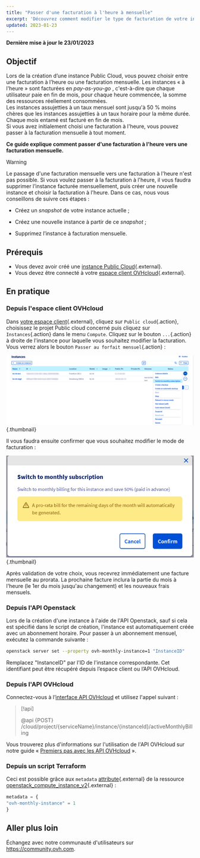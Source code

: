 ```yaml
---
title: "Passer d'une facturation à l'heure à mensuelle"
excerpt: 'Découvrez comment modifier le type de facturation de votre instance Public Cloud'
updated: 2023-01-23
---
```


**Dernière mise à jour le 23/01/2023**

## Objectif

Lors de la création d’une instance Public Cloud, vous pouvez choisir entre une facturation à l’heure ou une facturation mensuelle. Les instances « à l'heure » sont facturées en *pay-as-you-go* , c'est-à-dire que chaque utilisateur paie en fin de mois, pour chaque heure commencée, la somme des ressources réellement consommées.
<br>Les instances assujetties à un taux mensuel sont jusqu'à 50 % moins chères que les instances assujetties à un taux horaire pour la même durée. Chaque mois entamé est facturé en fin de mois.
<br>Si vous avez initialement choisi une facturation à l'heure, vous pouvez passer à la facturation mensuelle à tout moment.

**Ce guide explique comment passer d'une facturation à l'heure vers une facturation mensuelle.**

> [!warning]
>
> Le passage d'une facturation mensuelle vers une facturation à l'heure n'est pas possible. Si vous voulez passer à la facturation à l'heure, il vous faudra supprimer l’instance facturée mensuellement, puis créer une nouvelle instance et choisir la facturation à l'heure. Dans ce cas, nous vous conseillons de suivre ces étapes :
>
>- Créez un <i>snapshot </i>de votre instance actuelle ;
>
>- Créez une nouvelle instance à partir de ce <i>snapshot </i>;
>
>- Supprimez l’instance à facturation mensuelle.
>

## Prérequis

- Vous devez avoir créé une [instance Public Cloud](https://www.ovh.com/ca/fr/public-cloud/){.external}.
- Vous devez être connecté à votre [espace client OVHcloud](https://ca.ovh.com/auth/?action=gotomanager&from=https://www.ovh.com/ca/fr/&ovhSubsidiary=qc){.external}.

## En pratique

### Depuis l'espace client OVHcloud

Dans [votre espace client](https://ca.ovh.com/auth/?action=alleraugestionnaire){.external}, cliquez sur `Public cloud`{.action}, choisissez le projet Public cloud concerné puis cliquez sur `Instances`{.action} dans le menu `Compute`. Cliquez sur le bouton `...`{.action} à droite de l'instance pour laquelle vous souhaitez modifier la facturation. Vous verrez alors le bouton `Passer au forfait mensuel`{.action} :

![Modifier le mode de calcul des factures](images/switch_to_monthly_updated.png){.thumbnail}

Il vous faudra ensuite confirmer que vous souhaitez modifier le mode de facturation :

![Confirmer la modification du mode de calcul des factures](images/confirm_to_monthly_updated.png){.thumbnail}

Après validation de votre choix, vous recevrez immédiatement une facture mensuelle au prorata. La prochaine facture inclura la partie du mois à l'heure (le 1er du mois jusqu'au changement) et les nouveaux frais mensuels.

### Depuis l'API Openstack

Lors de la création d'une instance à l'aide de l'API Openstack, sauf si cela est spécifié dans le script de création, l'instance est automatiquement créée avec un abonnement horaire. Pour passer à un abonnement mensuel, exécutez la commande suivante :

```bash
openstack server set --property ovh-monthly-instance=1 "InstanceID"
```

Remplacez "InstanceID" par l'ID de l'instance correspondante. Cet identifiant peut être récupéré depuis l’espace client ou l’API OVHcloud.

### Depuis l'API OVHcloud

Connectez-vous à l’[interface API OVHcloud](https://ca.api.ovh.com/) et utilisez l'appel suivant :

> [!api]
>
> @api {POST} /cloud/project/{serviceName}/instance/{instanceId}/activeMonthlyBilling
>

Vous trouverez plus d'informations sur l'utilisation de l'API OVHcloud sur notre guide « [Premiers pas avec les API OVHcloud](/pages/manage_and_operate/api/first-steps) ».

### Depuis un script Terraform

Ceci est possible grâce aux `metadata` [attribute](https://registry.terraform.io/providers/terraform-provider-openstack/openstack/latest/docs/resources/compute_instance_v2#metadata){.external} de la ressource [openstack_compute_instance_v2](https://registry.terraform.io/providers/terraform-provider-openstack/openstack/latest/docs/resources/compute_instance_v2){.external} :

```terraform
metadata = {
"ovh-monthly-instance" = 1
}
```

## Aller plus loin

Échangez avec notre communauté d'utilisateurs sur <https://community.ovh.com>.
